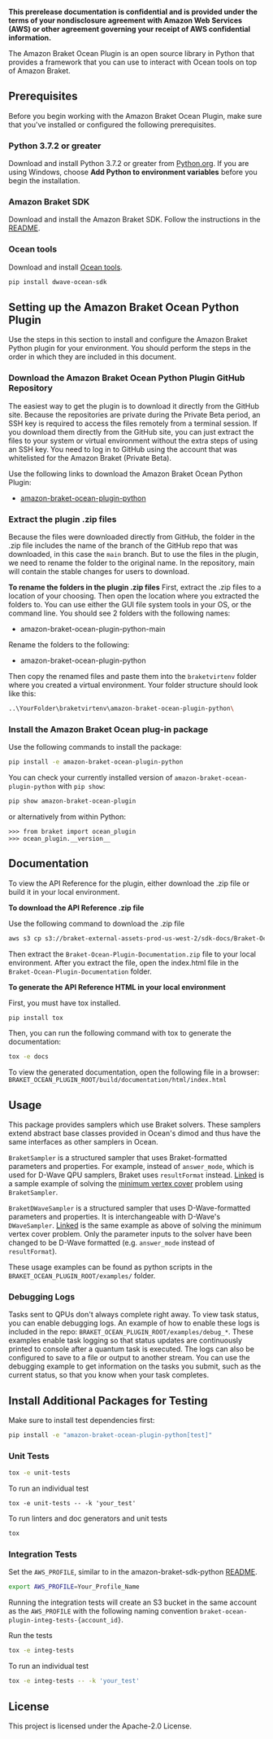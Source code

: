 **This prerelease documentation is confidential and is provided under the terms of your nondisclosure agreement with Amazon Web Services (AWS) or other agreement governing your receipt of AWS confidential information.**

The Amazon Braket Ocean Plugin is an open source library in Python that provides a framework that you can use to interact with Ocean tools on top of Amazon Braket.

## Prerequisites
Before you begin working with the Amazon Braket Ocean Plugin, make sure that you've installed or configured the following prerequisites.

### Python 3.7.2 or greater
Download and install Python 3.7.2 or greater from [Python.org](https://www.python.org/downloads/).
If you are using Windows, choose **Add Python to environment variables** before you begin the installation.

### Amazon Braket SDK
Download and install the Amazon Braket SDK. Follow the instructions in the [README](https://github.com/aws/amazon-braket-sdk-python/blob/main/README.md).

### Ocean tools
Download and install [Ocean tools](https://docs.ocean.dwavesys.com/en/latest/overview/install.html).
```bash
pip install dwave-ocean-sdk
```

## Setting up the Amazon Braket Ocean Python Plugin
Use the steps in this section to install and configure the Amazon Braket Python plugin for your environment. You should perform the steps in the order in which they are included in this document.

### Download the Amazon Braket Ocean Python Plugin GitHub Repository
The easiest way to get the plugin is to download it directly from the GitHub site. Because the repositories are private during the Private Beta period, an SSH key is required to access the files remotely from a terminal session. If you download them directly from the GitHub site, you can just extract the files to your system or virtual environment without the extra steps of using an SSH key. You need to log in to GitHub using the account that was whitelisted for the Amazon Braket (Private Beta).

Use the following links to download the Amazon Braket Ocean Python Plugin:
- [amazon-braket-ocean-plugin-python](https://github.com/aws/amazon-braket-ocean-plugin-python/archive/main.zip)

### Extract the plugin .zip files
Because the files were downloaded directly from GitHub, the folder in the .zip file includes the name of the branch of the GitHub repo that was downloaded, in this case the `main` branch. But to use the files in the plugin, we need to rename the folder to the original name. In the repository, main will contain the stable changes for users to download.

**To rename the folders in the plugin .zip files**
First, extract the .zip files to a location of your choosing. Then open the location where you extracted the folders to. You can use either the GUI file system tools in your OS, or the command line. You should see 2 folders with the following names:
- amazon-braket-ocean-plugin-python-main

Rename the folders to the following:
- amazon-braket-ocean-plugin-python

Then copy the renamed files and paste them into the `braketvirtenv` folder where you created a virtual environment. Your folder structure should look like this:
```bash
..\YourFolder\braketvirtenv\amazon-braket-ocean-plugin-python\
```

### Install the Amazon Braket Ocean plug-in package
Use the following commands to install the package:

```bash
pip install -e amazon-braket-ocean-plugin-python
```

You can check your currently installed version of `amazon-braket-ocean-plugin-python` with `pip show`:

```bash
pip show amazon-braket-ocean-plugin
```

or alternatively from within Python:

```
>>> from braket import ocean_plugin
>>> ocean_plugin.__version__
```

## Documentation

To view the API Reference for the plugin, either download the .zip file or build it in your local environment.

**To download the API Reference .zip file**

Use the following command to download the .zip file
```bash
aws s3 cp s3://braket-external-assets-prod-us-west-2/sdk-docs/Braket-Ocean-Plugin-Documentation.zip Braket-Ocean-Plugin-Documentation.zip
```
Then extract the `Braket-Ocean-Plugin-Documentation.zip` file to your local environment. After you extract the file, open the index.html file in the `Braket-Ocean-Plugin-Documentation` folder.

**To generate the API Reference HTML in your local environment**

First, you must have tox installed.

```bash
pip install tox
```

Then, you can run the following command with tox to generate the documentation:

```bash
tox -e docs
```

To view the generated documentation, open the following file in a browser:
`BRAKET_OCEAN_PLUGIN_ROOT/build/documentation/html/index.html`

## Usage

This package provides samplers which use Braket solvers. These samplers extend abstract base classes provided in Ocean's dimod and thus have the same interfaces as other samplers in Ocean.

`BraketSampler` is a structured sampler that uses Braket-formatted parameters and properties. For example, instead of `answer_mode`, which is used for D-Wave QPU samplers, Braket uses `resultFormat` instead.
[Linked](../blob/examples/braket_sampler_min_vertex.py) is a sample example of solving the [minimum vertex cover](https://en.wikipedia.org/wiki/Vertex_cover) problem using `BraketSampler`.

`BraketDWaveSampler` is a structured sampler that uses D-Wave-formatted parameters and properties. It is interchangeable with D-Wave's `DWaveSampler`.
[Linked](../blob/examples/braket_dwave_sampler_min_vertex.py) is the same example as above of solving the minimum vertex cover problem. Only the parameter inputs to the solver have been changed to be D-Wave formatted (e.g. `answer_mode` instead of `resultFormat`).

These usage examples can be found as python scripts in the `BRAKET_OCEAN_PLUGIN_ROOT/examples/` folder.

### Debugging Logs

Tasks sent to QPUs don't always complete right away. To view task status, you can enable debugging logs. An example of how to enable these logs is included in the repo: `BRAKET_OCEAN_PLUGIN_ROOT/examples/debug_*`. These examples enable task logging so that status updates are continuously printed to console after a quantum task is executed. The logs can also be configured to save to a file or output to another stream. You can use the debugging example to get information on the tasks you submit, such as the current status, so that you know when your task completes.

## Install Additional Packages for Testing
Make sure to install test dependencies first:
```bash
pip install -e "amazon-braket-ocean-plugin-python[test]"
```

### Unit Tests
```bash
tox -e unit-tests
```

To run an individual test
```
tox -e unit-tests -- -k 'your_test'
```

To run linters and doc generators and unit tests
```bash
tox
```

### Integration Tests
Set the `AWS_PROFILE`, similar to in the amazon-braket-sdk-python [README](https://github.com/aws/amazon-braket-sdk-python/blob/main/README.md).
```bash
export AWS_PROFILE=Your_Profile_Name
```

Running the integration tests will create an S3 bucket in the same account as the `AWS_PROFILE` with the following naming convention `braket-ocean-plugin-integ-tests-{account_id}`.

Run the tests
```bash
tox -e integ-tests
```

To run an individual test
```bash
tox -e integ-tests -- -k 'your_test'
```

## License

This project is licensed under the Apache-2.0 License.
